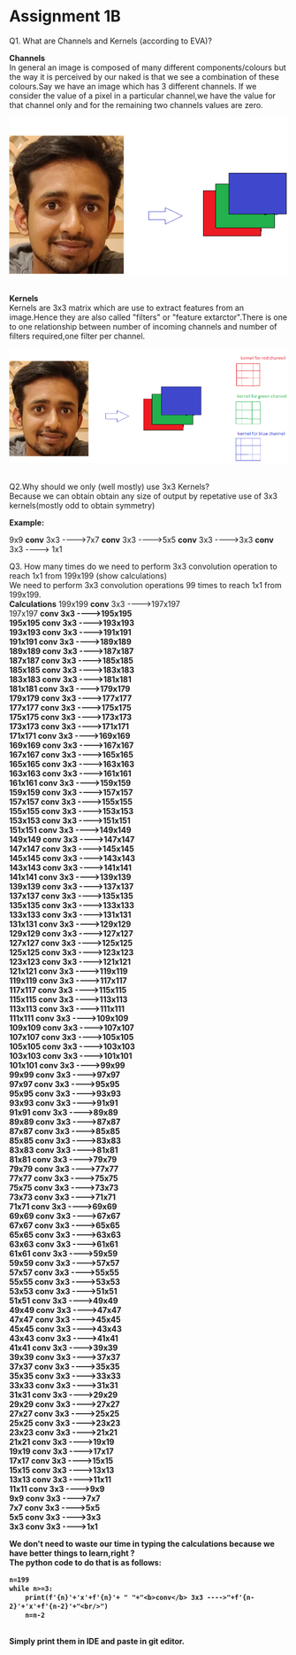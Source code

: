 # Assignment 1B

Q1. What are Channels and Kernels (according to EVA)?

<b>Channels</b> <br/>
In general an image is composed of many different components/colours but the way it is perceived by our naked is that we see a combination of these colours.Say we have an image which has 3 different channels. If we consider the value of a pixel in a particular channel,we have the value for that channel only and for the remaining two channels values are zero.

![](example.png)<br/><br/>

<b>Kernels</b><br/>
Kernels are 3x3 matrix which are use to extract features from an image.Hence they are also called "filters" or "feature extarctor".There is one to one relationship between number of incoming channels and number of filters required,one filter per channel.

![](example_kernel.png)<br/><br/>

Q2.Why should we only (well mostly) use 3x3 Kernels?<br/>
Because we can obtain obtain any size of output by repetative use of 3x3 kernels(mostly odd to obtain symmetry)

<b>Example:</b>

9x9 <b>conv</b> 3x3 ---->7x7 <b>conv</b> 3x3 ---->5x5 <b>conv</b> 3x3 ---->3x3 <b>conv</b> 3x3 ----> 1x1

Q3. How many times do we need to perform 3x3 convolution operation to reach 1x1 from 199x199 (show calculations)<br/>
We need to perform 3x3 convolution operations 99 times to reach 1x1 from 199x199.<br/>
<b>Calculations</b>
199x199 <b>conv</b> 3x3 ---->197x197<br/>
197x197 <b>conv<b/> 3x3 ---->195x195<br/>
195x195 <b>conv<b/> 3x3 ---->193x193<br/>
193x193 <b>conv<b/> 3x3 ---->191x191<br/>
191x191 <b>conv<b/> 3x3 ---->189x189<br/>
189x189 <b>conv<b/> 3x3 ---->187x187<br/>
187x187 <b>conv<b/> 3x3 ---->185x185<br/>
185x185 <b>conv<b/> 3x3 ---->183x183<br/>
183x183 <b>conv<b/> 3x3 ---->181x181<br/>
181x181 <b>conv<b/> 3x3 ---->179x179<br/>
179x179 <b>conv<b/> 3x3 ---->177x177<br/>
177x177 <b>conv<b/> 3x3 ---->175x175<br/>
175x175 <b>conv<b/> 3x3 ---->173x173<br/>
173x173 <b>conv<b/> 3x3 ---->171x171<br/>
171x171 <b>conv<b/> 3x3 ---->169x169<br/>
169x169 <b>conv<b/> 3x3 ---->167x167<br/>
167x167 <b>conv<b/> 3x3 ---->165x165<br/>
165x165 <b>conv<b/> 3x3 ---->163x163<br/>
163x163 <b>conv<b/> 3x3 ---->161x161<br/>
161x161 <b>conv<b/> 3x3 ---->159x159<br/>
159x159 <b>conv<b/> 3x3 ---->157x157<br/>
157x157 <b>conv<b/> 3x3 ---->155x155<br/>
155x155 <b>conv<b/> 3x3 ---->153x153<br/>
153x153 <b>conv<b/> 3x3 ---->151x151<br/>
151x151 <b>conv<b/> 3x3 ---->149x149<br/>
149x149 <b>conv<b/> 3x3 ---->147x147<br/>
147x147 <b>conv<b/> 3x3 ---->145x145<br/>
145x145 <b>conv<b/> 3x3 ---->143x143<br/>
143x143 <b>conv<b/> 3x3 ---->141x141<br/>
141x141 <b>conv<b/> 3x3 ---->139x139<br/>
139x139 <b>conv<b/> 3x3 ---->137x137<br/>
137x137 <b>conv<b/> 3x3 ---->135x135<br/>
135x135 <b>conv<b/> 3x3 ---->133x133<br/>
133x133 <b>conv<b/> 3x3 ---->131x131<br/>
131x131 <b>conv<b/> 3x3 ---->129x129<br/>
129x129 <b>conv<b/> 3x3 ---->127x127<br/>
127x127 <b>conv<b/> 3x3 ---->125x125<br/>
125x125 <b>conv<b/> 3x3 ---->123x123<br/>
123x123 <b>conv<b/> 3x3 ---->121x121<br/>
121x121 <b>conv<b/> 3x3 ---->119x119<br/>
119x119 <b>conv<b/> 3x3 ---->117x117<br/>
117x117 <b>conv<b/> 3x3 ---->115x115<br/>
115x115 <b>conv<b/> 3x3 ---->113x113<br/>
113x113 <b>conv<b/> 3x3 ---->111x111<br/>
111x111 <b>conv<b/> 3x3 ---->109x109<br/>
109x109 <b>conv<b/> 3x3 ---->107x107<br/>
107x107 <b>conv<b/> 3x3 ---->105x105<br/>
105x105 <b>conv<b/> 3x3 ---->103x103<br/>
103x103 <b>conv<b/> 3x3 ---->101x101<br/>
101x101 <b>conv<b/> 3x3 ---->99x99<br/>
99x99 <b>conv<b/> 3x3 ---->97x97<br/>
97x97 <b>conv<b/> 3x3 ---->95x95<br/>
95x95 <b>conv<b/> 3x3 ---->93x93<br/>
93x93 <b>conv<b/> 3x3 ---->91x91<br/>
91x91 <b>conv<b/> 3x3 ---->89x89<br/>
89x89 <b>conv<b/> 3x3 ---->87x87<br/>
87x87 <b>conv<b/> 3x3 ---->85x85<br/>
85x85 <b>conv<b/> 3x3 ---->83x83<br/>
83x83 <b>conv<b/> 3x3 ---->81x81<br/>
81x81 <b>conv<b/> 3x3 ---->79x79<br/>
79x79 <b>conv<b/> 3x3 ---->77x77<br/>
77x77 <b>conv<b/> 3x3 ---->75x75<br/>
75x75 <b>conv<b/> 3x3 ---->73x73<br/>
73x73 <b>conv<b/> 3x3 ---->71x71<br/>
71x71 <b>conv<b/> 3x3 ---->69x69<br/>
69x69 <b>conv<b/> 3x3 ---->67x67<br/>
67x67 <b>conv<b/> 3x3 ---->65x65<br/>
65x65 <b>conv<b/> 3x3 ---->63x63<br/>
63x63 <b>conv<b/> 3x3 ---->61x61<br/>
61x61 <b>conv<b/> 3x3 ---->59x59<br/>
59x59 <b>conv<b/> 3x3 ---->57x57<br/>
57x57 <b>conv<b/> 3x3 ---->55x55<br/>
55x55 <b>conv<b/> 3x3 ---->53x53<br/>
53x53 <b>conv<b/> 3x3 ---->51x51<br/>
51x51 <b>conv<b/> 3x3 ---->49x49<br/>
49x49 <b>conv<b/> 3x3 ---->47x47<br/>
47x47 <b>conv<b/> 3x3 ---->45x45<br/>
45x45 <b>conv<b/> 3x3 ---->43x43<br/>
43x43 <b>conv<b/> 3x3 ---->41x41<br/>
41x41 <b>conv<b/> 3x3 ---->39x39<br/>
39x39 <b>conv<b/> 3x3 ---->37x37<br/>
37x37 <b>conv<b/> 3x3 ---->35x35<br/>
35x35 <b>conv<b/> 3x3 ---->33x33<br/>
33x33 <b>conv<b/> 3x3 ---->31x31<br/>
31x31 <b>conv<b/> 3x3 ---->29x29<br/>
29x29 <b>conv<b/> 3x3 ---->27x27<br/>
27x27 <b>conv<b/> 3x3 ---->25x25<br/>
25x25 <b>conv<b/> 3x3 ---->23x23<br/>
23x23 <b>conv<b/> 3x3 ---->21x21<br/>
21x21 <b>conv<b/> 3x3 ---->19x19<br/>
19x19 <b>conv<b/> 3x3 ---->17x17<br/>
17x17 <b>conv<b/> 3x3 ---->15x15<br/>
15x15 <b>conv<b/> 3x3 ---->13x13<br/>
13x13 <b>conv<b/> 3x3 ---->11x11<br/>
11x11 <b>conv<b/> 3x3 ---->9x9<br/>
9x9 <b>conv<b/> 3x3 ---->7x7<br/>
7x7 <b>conv<b/> 3x3 ---->5x5<br/>
5x5 <b>conv<b/> 3x3 ---->3x3<br/>
3x3 <b>conv<b/> 3x3 ---->1x1<br/>

We don't need to waste our time in typing the calculations because we have better things to learn,right ?<br/>
The python code to do that is as follows:<br/>

```
n=199
while n>=3:
    print(f'{n}'+'x'+f'{n}'+ " "+"<b>conv</b> 3x3 ---->"+f'{n-2}'+'x'+f'{n-2}'+"<br/>")
    n=n-2
```
<br/>
Simply print them in IDE and paste in git editor.


